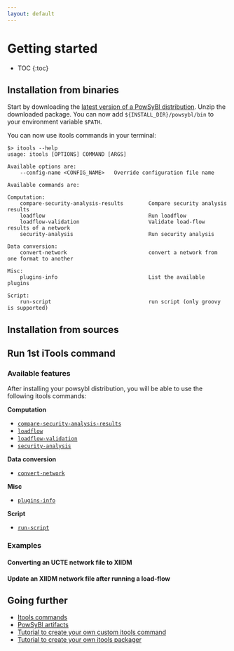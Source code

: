 ```yaml
---
layout: default
---
```


# Getting started

* TOC
{:toc}

## Installation from binaries

Start by downloading the [latest version of a PowSyBl distribution](../../download/index.#downloading-a-basic-powsybl-distribution).
Unzip the downloaded package. You can now add `${INSTALL_DIR}/powsybl/bin` to your environment variable `$PATH`.

You can now use itools commands in your terminal:

```
$> itools --help
usage: itools [OPTIONS] COMMAND [ARGS]

Available options are:
    --config-name <CONFIG_NAME>   Override configuration file name

Available commands are:

Computation:
    compare-security-analysis-results        Compare security analysis results
    loadflow                                 Run loadflow
    loadflow-validation                      Validate load-flow results of a network
    security-analysis                        Run security analysis

Data conversion:
    convert-network                          convert a network from one format to another

Misc:
    plugins-info                             List the available plugins

Script:
    run-script                               run script (only groovy is supported)

```

## Installation from sources



## Run 1st iTools command

### Available features

After installing your powsybl distribution, you will be able to use the following itools commands:

**Computation**
- [`compare-security-analysis-results`](itools/compare-security-analysis-results.md)
- [`loadflow`](itools/loadflow.md)
- [`loadflow-validation`](itools/loadflow-validation.md)
- [`security-analysis`](itools/security-analysis.md)


**Data conversion**
- [`convert-network`](itools/convert-network.md)

**Misc**
- [`plugins-info`](itools/plugins-info.md)

**Script**
- [`run-script`](itools/run-script.md)

### Examples

#### Converting an UCTE network file to XIIDM

#### Update an XIIDM network file after running a load-flow

## Going further
- [Itools commands](itools/index.md)
- [PowSyBl artifacts](../developer/artifacts.md)
- [Tutorial to create your own custom itools command](../developer/tutorials/itools-command.md)
- [Tutorial to create your own itools packager](../developer/tutorials/itools-packager.md)
